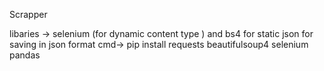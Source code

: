 Scrapper

libaries -> selenium (for dynamic content type ) and bs4 for static
            json for saving in json format
cmd->       pip install requests beautifulsoup4 selenium pandas
